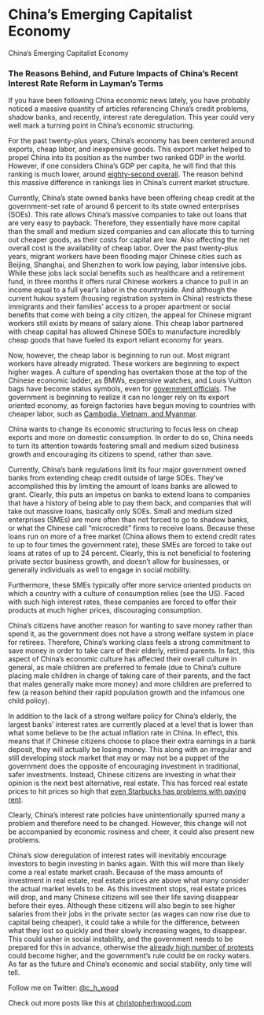 
# China’s Emerging Capitalist Economy

China’s Emerging Capitalist Economy

### The Reasons Behind, and Future Impacts of China’s Recent Interest Rate Reform in Layman’s Terms

If you have been following China economic news lately, you have probably noticed a massive quantity of articles referencing China’s credit problems, shadow banks, and recently, interest rate deregulation. This year could very well mark a turning point in China’s economic structuring.

For the past twenty-plus years, China’s economy has been centered around exports, cheap labor, and inexpensive goods. This export market helped to propel China into its position as the number two ranked GDP in the world. However, if one considers China’s GDP per capita, he will find that this ranking is much lower, around [eighty-second overall](http://data.worldbank.org/indicator/NY.GDP.PCAP.CD?order=wbapi_data_value_2012+wbapi_data_value+wbapi_data_value-last&sort=desc). The reason behind this massive difference in rankings lies in China’s current market structure.

Currently, China’s state owned banks have been offering cheap credit at the government-set rate of around 6 percent to its state owned enterprises (SOEs). This rate allows China’s massive companies to take out loans that are very easy to payback. Therefore, they essentially have more capital than the small and medium sized companies and can allocate this to turning out cheaper goods, as their costs for capital are low. Also affecting the net overall cost is the availability of cheap labor. Over the past twenty-plus years, migrant workers have been flooding major Chinese cities such as Beijing, Shanghai, and Shenzhen to work low paying, labor intensive jobs. While these jobs lack social benefits such as healthcare and a retirement fund, in three months it offers rural Chinese workers a chance to pull in an income equal to a full year’s labor in the countryside. And although the current hukou system (housing registration system in China) restricts these immigrants and their families’ access to a proper apartment or social benefits that come with being a city citizen, the appeal for Chinese migrant workers still exists by means of salary alone. This cheap labor partnered with cheap capital has allowed Chinese SOEs to manufacture incredibly cheap goods that have fueled its export reliant economy for years.

Now, however, the cheap labor is beginning to run out. Most migrant workers have already migrated. These workers are beginning to expect higher wages. A culture of spending has overtaken those at the top of the Chinese economic ladder, as BMWs, expensive watches, and Louis Vuitton bags have become status symbols, even for [government officials](http://www.telegraph.co.uk/news/worldnews/asia/china/8773715/Chinese-blogger-points-to-luxury-watches-as-sign-of-corruption.html). The government is beginning to realize it can no longer rely on its export oriented economy, as foreign factories have begun moving to countries with cheaper labor, such as [Cambodia, Vietnam, and Myanmar](http://www.nytimes.com/2013/04/09/business/global/wary-of-events-in-china-foreign-investors-head-to-cambodia.html?pagewanted=all&_r=0).

China wants to change its economic structuring to focus less on cheap exports and more on domestic consumption. In order to do so, China needs to turn its attention towards fostering small and medium sized business growth and encouraging its citizens to spend, rather than save.

Currently, China’s bank regulations limit its four major government owned banks from extending cheap credit outside of large SOEs. They’ve accomplished this by limiting the amount of loans banks are allowed to grant. Clearly, this puts an impetus on banks to extend loans to companies that have a history of being able to pay them back, and companies that will take out massive loans, basically only SOEs. Small and medium sized enterprises (SMEs) are more often than not forced to go to shadow banks, or what the Chinese call “microcredit” firms to receive loans. Because these loans run on more of a free market (China allows them to extend credit rates to up to four times the government rate), these SMEs are forced to take out loans at rates of up to 24 percent. Clearly, this is not beneficial to fostering private sector business growth, and doesn’t allow for businesses, or generally individuals as well to engage in social mobility.

Furthermore, these SMEs typically offer more service oriented products on which a country with a culture of consumption relies (see the US). Faced with such high interest rates, these companies are forced to offer their products at much higher prices, discouraging consumption.

China’s citizens have another reason for wanting to save money rather than spend it, as the government does not have a strong welfare system in place for retirees. Therefore, China’s working class feels a strong commitment to save money in order to take care of their elderly, retired parents. In fact, this aspect of China’s economic culture has affected their overall culture in general, as male children are preferred to female (due to China’s culture placing male children in charge of taking care of their parents, and the fact that males generally make more money) and more children are preferred to few (a reason behind their rapid population growth and the infamous one child policy).

In addition to the lack of a strong welfare policy for China’s elderly, the largest banks’ interest rates are currently placed at a level that is lower than what some believe to be the actual inflation rate in China. In effect, this means that if Chinese citizens choose to place their extra earnings in a bank deposit, they will actually be losing money. This along with an irregular and still developing stock market that may or may not be a puppet of the government does the opposite of encouraging investment in traditional, safer investments. Instead, Chinese citizens are investing in what their opinion is the next best alternative, real estate. This has forced real estate prices to hit prices so high that [even Starbucks has problems with paying rent](http://finance.yahoo.com/news/why-first-starbucks-china-closed-190227835.html).

Clearly, China’s interest rate policies have unintentionally spurred many a problem and therefore need to be changed. However, this change will not be accompanied by economic rosiness and cheer, it could also present new problems.

China’s slow deregulation of interest rates will inevitably encourage investors to begin investing in banks again. With this will more than likely come a real estate market crash. Because of the mass amounts of investment in real estate, real estate prices are above what many consider the actual market levels to be. As this investment stops, real estate prices will drop, and many Chinese citizens will see their life saving disappear before their eyes. Although these citizens will also begin to see higher salaries from their jobs in the private sector (as wages can now rise due to capital being cheaper), it could take a while for the difference, between what they lost so quickly and their slowly increasing wages, to disappear. This could usher in social instability, and the government needs to be prepared for this in advance, otherwise the [already high number of protests](http://thediplomat.com/2011/12/30/occupy-beijing/) could become higher, and the government’s rule could be on rocky waters. As far as the future and China’s economic and social stability, only time will tell.

Follow me on Twitter: [@c_h_wood](https://twitter.com/C_H_Wood)

Check out more posts like this at [christopherhwood.com](http://christopherhwood.com)
